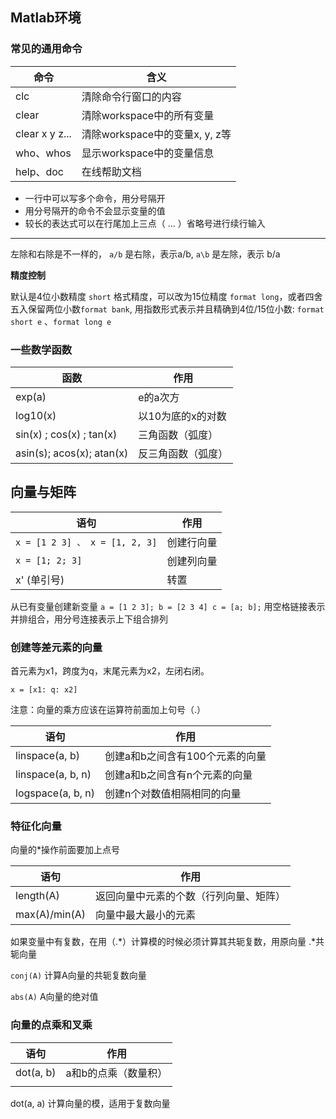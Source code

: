 
## Matlab环境

### 常见的通用命令

| 命令      | 含义                      |
| --------- | ------------------------- |
| clc       | 清除命令行窗口的内容      |
| clear     | 清除workspace中的所有变量     |
| clear x y z... | 清除workspace中的变量x, y, z等     |
| who、whos | 显示workspace中的变量信息 |
| help、doc | 在线帮助文档              |

- 一行中可以写多个命令，用分号隔开
- 用分号隔开的命令不会显示变量的值
- 较长的表达式可以在行尾加上三点（ ... ）省略号进行续行输入

---

左除和右除是不一样的， `a/b` 是右除，表示a/b, `a\b` 是左除，表示 b/a

**精度控制**

默认是4位小数精度 `short` 格式精度，可以改为15位精度 `format long`，或者四舍五入保留两位小数`format bank`, 用指数形式表示并且精确到4位/15位小数: `format short e` 、`format long e`

### 一些数学函数

| 函数                      | 作用               |
| ------------------------- | ------------------ |
| exp(a)                    | e的a次方           |
| log10(x)                  | 以10为底的x的对数  |
| sin(x) ; cos(x) ; tan(x)  | 三角函数（弧度）   |
| asin(s); acos(x); atan(x) | 反三角函数（弧度） |

## 向量与矩阵

| 语句                           | 作用       |
| ------------------------------ | ---------- |
| `x = [1 2 3] 、 x = [1, 2, 3]` | 创建行向量 |
| `x = [1; 2; 3]`                | 创建列向量 |
| x' (单引号)                    | 转置       |

从已有变量创建新变量 `a = [1 2 3]; b = [2 3 4] c = [a; b];` 用空格链接表示并排组合，用分号连接表示上下组合排列

### **创建等差元素的向量**

首元素为x1，跨度为q，末尾元素为x2，左闭右闭。

`x = [x1: q: x2]`

注意：向量的乘方应该在运算符前面加上句号（.）

| 语句              | 作用                            |
| ----------------- | ------------------------------- |
| linspace(a, b)    | 创建a和b之间含有100个元素的向量 |
| linspace(a, b, n) | 创建a和b之间含有n个元素的向量   |
| logspace(a, b, n) | 创建n个对数值相隔相同的向量     |

### **特征化向量**

向量的*操作前面要加上点号

| 语句          | 作用                                   |
| ------------- | -------------------------------------- |
| length(A)     | 返回向量中元素的个数（行列向量、矩阵） |
| max(A)/min(A) | 向量中最大最小的元素                   |

如果变量中有复数，在用（.*）计算模的时候必须计算其共轭复数，用原向量 .\*共轭向量

`conj(A)` 计算A向量的共轭复数向量

`abs(A)` A向量的绝对值

### **向量的点乘和叉乘**

| 语句      | 作用                 |
| --------- | -------------------- |
| dot(a, b) | a和b的点乘（数量积） |
|           |                      |

dot(a, a) 计算向量的模，适用于复数向量


